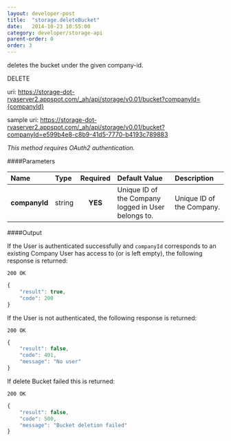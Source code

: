 ```yaml
---
layout: developer-post
title:  "storage.deleteBucket"
date:   2014-10-23 10:55:00
category: developer/storage-api
parent-order: 0
order: 3
---
```


deletes the bucket under the given company-id.

DELETE

uri: https://storage-dot-rvaserver2.appspot.com/_ah/api/storage/v0.01/bucket?companyId={companyId}

sample uri: https://storage-dot-rvaserver2.appspot.com/_ah/api/storage/v0.01/bucket?companyId=e599b4e8-c8b9-41d5-7770-b4193c789883

*This method requires OAuth2 authentication.*

####Parameters

| Name    | Type   | Required | Default Value | Description |
|:--------|:-------|:--------:|:--------------|:------------|
| **companyId**  | string |  **YES**  | Unique ID of the Company logged in User belongs to. | Unique ID of the Company. |

####Output

If the User is authenticated successfully and `companyId` corresponds to an existing Company User has access to (or is left empty), the following response is returned:

```200 OK```

```javascript
{
    "result": true,
    "code": 200
}

```

If the User is not authenticated, the following response is returned:

```200 OK```

```javascript
{
    "result": false,
    "code": 401,
    "message": "No user"
}
```

If delete Bucket failed this is returned:

```200 OK```

```javascript
{
    "result": false,
    "code": 500,
    "message": "Bucket deletion failed"
}

```